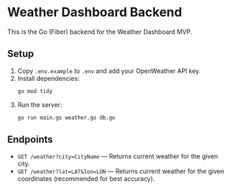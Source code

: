 # Weather Dashboard Backend

This is the Go (Fiber) backend for the Weather Dashboard MVP.

## Setup

1. Copy `.env.example` to `.env` and add your OpenWeather API key.
2. Install dependencies:
   ```bash
   go mod tidy
   ```
3. Run the server:
   ```bash
   go run main.go weather.go db.go
   ```

## Endpoints
- `GET /weather?city=CityName` — Returns current weather for the given city.
- `GET /weather?lat=LAT&lon=LON` — Returns current weather for the given coordinates (recommended for best accuracy). 